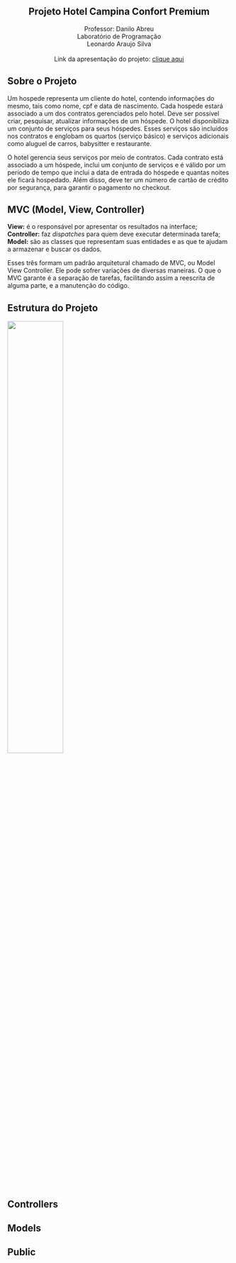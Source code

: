 <h2 align="center">Projeto Hotel Campina Confort Premium</h2>

<p align="center">
Professor: Danilo Abreu<br>
Laboratório de Programação<br>
Leonardo Araujo Silva<br>
<br>
Link da apresentação do projeto: <a href="#" target="_blank">clique aqui</a>
</p>

## Sobre o Projeto

<p>Um hospede representa um cliente do hotel, contendo informações do mesmo, tais como nome, cpf e data de nascimento. Cada hospede estará associado a um dos contratos
gerenciados pelo hotel. Deve ser possível criar, pesquisar, atualizar informações de um hóspede. O hotel disponibiliza um conjunto de serviços para seus hóspedes. Esses serviços são incluídos nos contratos e englobam os quartos (serviço básico) e serviços adicionais
como aluguel de carros, babysitter e restaurante.</p>

<p>O hotel gerencia seus serviços por meio de contratos. Cada contrato está associado a um hóspede, inclui um conjunto de serviços e é válido por um período de tempo que
inclui a data de entrada do hóspede e quantas noites ele ficará hospedado. Além disso, deve ter um número de cartão de crédito por segurança, para garantir o pagamento no checkout.</p>


## MVC (Model, View, Controller)

<strong>View:</strong> é o responsável por apresentar os resultados na interface;<br>
<strong>Controller:</strong> faz <i>dispatches</i> para quem deve executar determinada tarefa;<br>
<strong>Model:</strong> são as classes que representam suas entidades e as que te ajudam a armazenar e buscar os dados.<br>

<p>
Esses três formam um padrão arquitetural chamado de MVC, ou Model View Controller. Ele pode sofrer variações de diversas maneiras. O que o MVC garante é a separação de tarefas, facilitando assim a reescrita de alguma parte, e a manutenção do código. </p>

## Estrutura do Projeto

<img src="https://lh3.googleusercontent.com/ddNHsI7hPU9yUgYwHlhI8QeYCAWh23JVwzcdN8O3cOyu_R6RMpmfybF7SHVRR3LKdgYmbPnXtxfrWgkB1scO65XSHk80BO3XE647aQoq9SNufhSebCyXK3lSn6delBHP_eWtO6isHoSMglSfwqYgWxaevBQZIBgTL8DbH5kGjHWPYH68y1aLdmNTpiYgcp0Vi4F1dD9yS4_EYb-NscZGyL6GOvLrbVlTtm-Ar4O9o2-UoIYYNiRKVh8lsIo5rMwKqnkWSO_25EGuJiZS-27_hjzVDQpP5yLadyamrWIr39K7TFT0q11pqOnoQ0fVsyM6E4G-2sJlvfM69k_yfBnAjNjx7siXfW-380mncR6ZoRSTgAlShgynOeki1B4CNJSVTZfG8AaNypYhg1sUXuOLK7zn0FC_9BsLHkBB8aJS_xnKlThKOosS1dJkiB-7sGU3LLHeEwBFqyEdBCgxQwBrQlaSo4YN9bOuBKv1PpeVP4PJoZx5A8kAKJq4ztU2acJQZD6ov9pV3LWjSBowrRjTaRDn_6v4hBNgwpeFzjfZZsiYRXuhxUtGfk6n6A=w1326-h644" width="50%">
	
## Controllers


## Models


## Public


